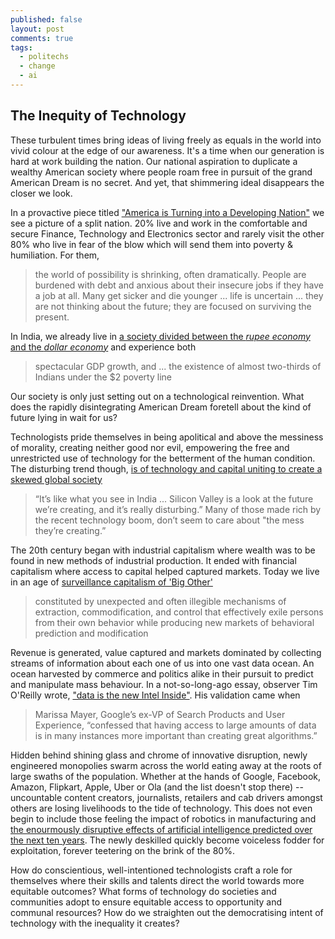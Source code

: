 ```yaml
---
published: false
layout: post
comments: true
tags:
  - politechs
  - change
  - ai
---
```

## The Inequity of Technology

These turbulent times bring ideas of living freely as equals in the world into vivid colour at the edge of our awareness. It's a time when our generation is hard at work building the nation. Our national aspiration to duplicate a wealthy American society where people roam free in pursuit of the grand American Dream is no secret. And yet, that shimmering ideal disappears the closer we look.

In a provactive piece titled ["America is Turning into a Developing Nation"](http://l.goodbits.io/l/esn573d7) we see a picture of a split nation. 20% live and work in the comfortable and secure Finance, Technology and Electronics sector and rarely visit the other 80% who live in fear of the blow which will send them into poverty & humiliation. For them,

> the world of possibility is shrinking, often dramatically. People are burdened with debt and anxious about their insecure jobs if they have a job at all. Many get sicker and die younger ... life is uncertain ... they are not thinking about the future; they are focused on surviving the present.

In India, we already live in [a society divided between the _rupee economy_ and the _dollar economy_](http://l.goodbits.io/l/k693bcnu) and experience both

> spectacular GDP growth, and ... the existence of almost two-thirds of Indians under the $2 poverty line
 
Our society is only just setting out on a technological reinvention. What does the rapidly disintegrating American Dream foretell about the kind of future lying in wait for us?

Technologists pride themselves in being apolitical and above the messiness of morality, creating neither good nor evil, empowering the free and unrestricted use of technology for the betterment of the human condition. The disturbing trend though, [is of technology and capital uniting to create a skewed global society](http://l.goodbits.io/l/b063kkrk)

>“It’s like what you see in India ... Silicon Valley is a look at the future we’re creating, and it’s really disturbing.” Many of those made rich by the recent technology boom, don’t seem to care about "the mess they’re creating.”

The 20th century began with industrial capitalism where wealth was to be found in new methods of industrial production. It ended with financial capitalism where access to capital helped captured markets. Today we live in an age of [surveillance capitalism of 'Big Other'](http://l.goodbits.io/l/n5gwz4rt) 

> constituted by unexpected and often illegible mechanisms of
extraction, commodification, and control that effectively exile persons from their own behavior while producing new markets of behavioral prediction and modification 

Revenue is generated, value captured and markets dominated by collecting streams of information about each one of us into one vast data ocean. An ocean harvested by commerce and politics alike in their pursuit to predict and manipulate mass behaviour. In a not-so-long-ago essay, observer Tim O'Reilly wrote, ["data is the new Intel Inside"](http://l.goodbits.io/l/ycay2igt). His validation came when

> Marissa Mayer, Google’s ex-VP of Search Products and User Experience, “confessed that having access to large amounts of data is in many instances more important than creating great algorithms.”

Hidden behind shining glass and chrome of innovative disruption, newly engineered monopolies swarm across the world eating away at the roots of large swaths of the population. Whether at the hands of Google, Facebook, Amazon, Flipkart, Apple, Uber or Ola (and the list doesn't stop there) -- uncountable content creators, journalists, retailers and cab drivers amongst others are losing livelihoods to the tide of technology. This does not even begin to include those feeling the impact of robotics in manufacturing and [the enourmously disruptive effects of artificial intelligence predicted over the next ten years](http://l.goodbits.io/l/5nqx4e23). The newly deskilled quickly become voiceless fodder for exploitation, forever teetering on the brink of the 80%.

How do conscientious, well-intentioned technologists craft a role for themselves where their skills and talents direct the world towards more equitable outcomes? What forms of technology do societies and communities adopt to ensure equitable access to opportunity and communal resources? How do we straighten out the democratising intent of technology with the inequality it creates?
